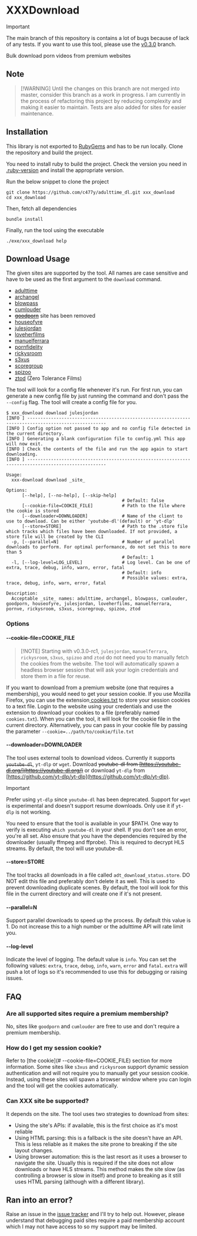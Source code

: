 # XXXDownload

> [!IMPORTANT]
> The main branch of this repository is contains a lot of bugs because of lack
> of any tests. If you want to use this tool, please use the
> [v0.3.0](https://github.com/c477y/adulttime_dl/tree/v0.3.0) branch.

Bulk download porn videos from premium websites

## Note

> [!WARNING] Until the changes on this branch are not merged into master,
> consider this branch as a work in progress. I am currently in the process of
> refactoring this project by reducing complexity and making it easier to
> maintain. Tests are also added for sites for easier maintenance.

## Installation

This library is not exported to [RubyGems](https://rubygems.org) and has to be
run locally. Clone the repository and build the project.

You need to install ruby to build the project. Check the version you need in
[.ruby-version](.ruby-version) and install the appropriate version.

Run the below snippet to clone the project

```shell
git clone https://github.com/c477y/adulttime_dl.git xxx_download
cd xxx_download
```

Then, fetch all dependencies

```shell
bundle install
```

Finally, run the tool using the executable

```shell
./exe/xxx_download help
```

## Download Usage

The given sites are supported by the tool. All names are case sensitive and have
to be used as the first argument to the `download` command.

* [adulttime](https://members.adulttime.com)
* [archangel](https://www.archangelvideo.com/)
* [blowpass](https://www.blowpass.com/en)
* [cumlouder](https://www.cumlouder.com/)
* ~~[goodporn](https://goodporn.to/)~~ site has been removed
* [houseofyre](https://houseofyre.com/)
* [julesjordan](https://www.julesjordan.com/trial/)
* [loveherfilms](https://www.loveherfilms.com/tour/)
* [manuelferrara](https://manuelferrara.com/trial/)
* [pornfidelity](https://www.pornfidelity.com/)
* [rickysroom](https://rickysroom.com/)
* [s3xus](https://s3xus.com/)
* [scoregroup](https://score-group.com/)
* [spizoo](https://www.spizoo.com/)
* [ztod](https://www.zerotolerancefilms.com/en) (Zero Tolerance Films)

The tool will look for a config file whenever it's run. For first run, you can
generate a new config file by just running the command and don't pass the
`--config` flag. The tool will create a config file for you.

```shell
$ xxx_download download julesjordan
[INFO ] ----------------------------------------------------------------------------------------------------
[INFO ] Config option not passed to app and no config file detected in the current directory.
[INFO ] Generating a blank configuration file to config.yml This app will now exit.
[INFO ] Check the contents of the file and run the app again to start downloading.
[INFO ] ----------------------------------------------------------------------------------------------------
```

```shell
Usage:
  xxx-download download _site_

Options:
      [--help], [--no-help], [--skip-help]
                                            # Default: false
      [--cookie-file=COOKIE_FILE]           # Path to the file where the cookie is stored
      [--downloader=DOWNLOADER]             # Name of the client to use to download. Can be either 'youtube-dl'(default) or 'yt-dlp'
      [--store=STORE]                       # Path to the .store file which tracks which files have been downloaded. If not provided, a store file will be created by the CLI
  -p, [--parallel=N]                        # Number of parallel downloads to perform. For optimal performance, do not set this to more than 5
                                            # Default: 1
  -l, [--log-level=LOG_LEVEL]               # Log level. Can be one of extra, trace, debug, info, warn, error, fatal
                                            # Default: info
                                            # Possible values: extra, trace, debug, info, warn, error, fatal

Description:
  Acceptable _site_ names: adulttime, archangel, blowpass, cumlouder, goodporn, houseofyre, julesjordan, loveherfilms, manuelferrara, pornve, rickysroom, s3xus, scoregroup, spizoo, ztod
```

### Options

#### --cookie-file=COOKIE_FILE

> [!NOTE] Starting with v0.3.0-rc1, `julesjordan`, `manuelferrara`,
> `rickysroom`, `s3xus`, `spizoo` and `ztod` do not need you to manually fetch the cookies
> from the website. The tool will automatically spawn a headless browser session
> that will ask your login credentials and store them in a file for reuse.

If you want to download from a premium website (one that requires a membership),
you would need to get your session cookie. If you use Mozilla Firefox, you can
use the extension[
cookies.txt](https://addons.mozilla.org/en-US/firefox/addon/cookies-txt/) to
store your session cookies to a text file. Login to the website using your
credentials and use the extension to download your cookies to a file (preferably
named `cookies.txt`). When you can the tool, it will look for the cookie file in
the current directory. Alternatively, you can pass in your cookie file by
passing the parameter `--cookie=../path/to/cookie/file.txt`

#### --downloader=DOWNLOADER

The tool uses external tools to download videos. Currently it supports
~~`youtube-dl`~~, `yt-dlp` or `wget`. Download ~~youtube-dl from
[https://youtube-dl.org/](https://youtube-dl.org/)~~ or download `yt-dlp` from
[https://github.com/yt-dlp/yt-dlp](https://github.com/yt-dlp/yt-dlp).

> [!IMPORTANT]
> Prefer using `yt-dlp` since `youtube-dl` has been deprecated.
> Support for `wget` is experimental and doesn't support resume downloads. Only
> use it if `yt-dlp` is not working.

You need to ensure that the tool is available in your $PATH. One way to verify
is executing `which youtube-dl` in your shell. If you don't see an error, you're
all set. Also ensure that you have the dependencies required by the downloader
(usually ffmpeg and ffprobe). This is required to decrypt HLS streams. By
default, the tool will use youtube-dl.

#### --store=STORE

The tool tracks all downloads in a file called `adt_download_status.store`. DO
NOT edit this file and preferably don't delete it as well. This is used to
prevent downloading duplicate scenes. By default, the tool will look for this
file in the current directory and will create one if it's not present.

#### --parallel=N

Support parallel downloads to speed up the process. By default this value is 1.
Do not increase this to a high number or the adulttime API will rate limit you.

#### --log-level

Indicate the level of logging. The default value is `info`. You can set the
following values: `extra`, `trace`, `debug`, `info`, `warn`, `error` and
`fatal`. `extra` will push a lot of logs so it's recommended to use this for
debugging or raising issues.

## FAQ

### Are all supported sites require a premium membership?

No, sites like `goodporn` and `cumlouder` are free to use and don't require a
premium membership.

### How do I get my session cookie?

Refer to [the cookie](# --cookie-file=COOKIE_FILE) section for more information.
Some sites like `s3xus` and `rickysroom` support dynamic session authentication
and will not require you to manually get your session cookie. Instead, using
these sites will spawn a browser window where you can login and the tool will
get the cookies automatically.

### Can XXX site be supported?

It depends on the site. The tool uses two strategies to download from sites:

* Using the site's APIs: if available, this is the first choice as it's most
  reliable
* Using HTML parsing: this is a fallback is the site doesn't have an API. This
  is less reliable as it makes the site prone to breaking if the site layout
  changes.
* Using browser automation: this is the last resort as it uses a browser to
  navigate the site. Usually this is required if the site does not allow
  downloads or have HLS streams. This method makes the site slow (as controlling
  a browser is slow in itself) and prone to breaking as it still uses HTML
  parsing (although with a different library).

## Ran into an error?

Raise an issue in the [issue
tracker](https://github.com/c477y/adulttime_dl/issues) and I'll try to help out.
However, please understand that debugging paid sites require a paid membership
account which I may not have access to so my support may be limited.
